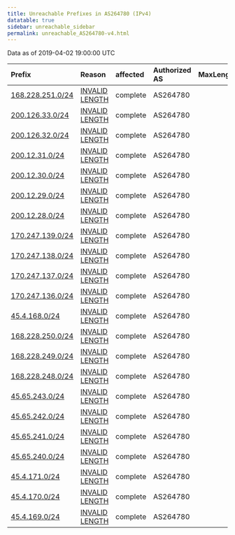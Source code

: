 ```yaml
---
title: Unreachable Prefixes in AS264780 (IPv4)
datatable: true
sidebar: unreachable_sidebar
permalink: unreachable_AS264780-v4.html
---
```


Data as of 2019-04-02 19:00:00 UTC


<div class="datatable-begin"></div>

| Prefix                                                     | Reason                                                                                                      | affected   | Authorized AS   |   MaxLength | Anchor                                         |   unreachable /24s |
|:-----------------------------------------------------------|:------------------------------------------------------------------------------------------------------------|:-----------|:----------------|------------:|:-----------------------------------------------|-------------------:|
| [168.228.251.0/24](https://stat.ripe.net/168.228.251.0/24) | [INVALID LENGTH](https://rpki-validator.ripe.net/announcement-preview?asn=AS264780&prefix=168.228.251.0/24) | complete   | AS264780        |          22 | [LACNIC](unreachable_LACNIC_RPKI_Root-v4.html) |                  1 |
| [200.126.33.0/24](https://stat.ripe.net/200.126.33.0/24)   | [INVALID LENGTH](https://rpki-validator.ripe.net/announcement-preview?asn=AS264780&prefix=200.126.33.0/24)  | complete   | AS264780        |          20 | [LACNIC](unreachable_LACNIC_RPKI_Root-v4.html) |                  1 |
| [200.126.32.0/24](https://stat.ripe.net/200.126.32.0/24)   | [INVALID LENGTH](https://rpki-validator.ripe.net/announcement-preview?asn=AS264780&prefix=200.126.32.0/24)  | complete   | AS264780        |          20 | [LACNIC](unreachable_LACNIC_RPKI_Root-v4.html) |                  1 |
| [200.12.31.0/24](https://stat.ripe.net/200.12.31.0/24)     | [INVALID LENGTH](https://rpki-validator.ripe.net/announcement-preview?asn=AS264780&prefix=200.12.31.0/24)   | complete   | AS264780        |          22 | [LACNIC](unreachable_LACNIC_RPKI_Root-v4.html) |                  1 |
| [200.12.30.0/24](https://stat.ripe.net/200.12.30.0/24)     | [INVALID LENGTH](https://rpki-validator.ripe.net/announcement-preview?asn=AS264780&prefix=200.12.30.0/24)   | complete   | AS264780        |          22 | [LACNIC](unreachable_LACNIC_RPKI_Root-v4.html) |                  1 |
| [200.12.29.0/24](https://stat.ripe.net/200.12.29.0/24)     | [INVALID LENGTH](https://rpki-validator.ripe.net/announcement-preview?asn=AS264780&prefix=200.12.29.0/24)   | complete   | AS264780        |          22 | [LACNIC](unreachable_LACNIC_RPKI_Root-v4.html) |                  1 |
| [200.12.28.0/24](https://stat.ripe.net/200.12.28.0/24)     | [INVALID LENGTH](https://rpki-validator.ripe.net/announcement-preview?asn=AS264780&prefix=200.12.28.0/24)   | complete   | AS264780        |          22 | [LACNIC](unreachable_LACNIC_RPKI_Root-v4.html) |                  1 |
| [170.247.139.0/24](https://stat.ripe.net/170.247.139.0/24) | [INVALID LENGTH](https://rpki-validator.ripe.net/announcement-preview?asn=AS264780&prefix=170.247.139.0/24) | complete   | AS264780        |          22 | [LACNIC](unreachable_LACNIC_RPKI_Root-v4.html) |                  1 |
| [170.247.138.0/24](https://stat.ripe.net/170.247.138.0/24) | [INVALID LENGTH](https://rpki-validator.ripe.net/announcement-preview?asn=AS264780&prefix=170.247.138.0/24) | complete   | AS264780        |          22 | [LACNIC](unreachable_LACNIC_RPKI_Root-v4.html) |                  1 |
| [170.247.137.0/24](https://stat.ripe.net/170.247.137.0/24) | [INVALID LENGTH](https://rpki-validator.ripe.net/announcement-preview?asn=AS264780&prefix=170.247.137.0/24) | complete   | AS264780        |          22 | [LACNIC](unreachable_LACNIC_RPKI_Root-v4.html) |                  1 |
| [170.247.136.0/24](https://stat.ripe.net/170.247.136.0/24) | [INVALID LENGTH](https://rpki-validator.ripe.net/announcement-preview?asn=AS264780&prefix=170.247.136.0/24) | complete   | AS264780        |          22 | [LACNIC](unreachable_LACNIC_RPKI_Root-v4.html) |                  1 |
| [45.4.168.0/24](https://stat.ripe.net/45.4.168.0/24)       | [INVALID LENGTH](https://rpki-validator.ripe.net/announcement-preview?asn=AS264780&prefix=45.4.168.0/24)    | complete   | AS264780        |          22 | [LACNIC](unreachable_LACNIC_RPKI_Root-v4.html) |                  1 |
| [168.228.250.0/24](https://stat.ripe.net/168.228.250.0/24) | [INVALID LENGTH](https://rpki-validator.ripe.net/announcement-preview?asn=AS264780&prefix=168.228.250.0/24) | complete   | AS264780        |          22 | [LACNIC](unreachable_LACNIC_RPKI_Root-v4.html) |                  1 |
| [168.228.249.0/24](https://stat.ripe.net/168.228.249.0/24) | [INVALID LENGTH](https://rpki-validator.ripe.net/announcement-preview?asn=AS264780&prefix=168.228.249.0/24) | complete   | AS264780        |          22 | [LACNIC](unreachable_LACNIC_RPKI_Root-v4.html) |                  1 |
| [168.228.248.0/24](https://stat.ripe.net/168.228.248.0/24) | [INVALID LENGTH](https://rpki-validator.ripe.net/announcement-preview?asn=AS264780&prefix=168.228.248.0/24) | complete   | AS264780        |          22 | [LACNIC](unreachable_LACNIC_RPKI_Root-v4.html) |                  1 |
| [45.65.243.0/24](https://stat.ripe.net/45.65.243.0/24)     | [INVALID LENGTH](https://rpki-validator.ripe.net/announcement-preview?asn=AS264780&prefix=45.65.243.0/24)   | complete   | AS264780        |          22 | [LACNIC](unreachable_LACNIC_RPKI_Root-v4.html) |                  1 |
| [45.65.242.0/24](https://stat.ripe.net/45.65.242.0/24)     | [INVALID LENGTH](https://rpki-validator.ripe.net/announcement-preview?asn=AS264780&prefix=45.65.242.0/24)   | complete   | AS264780        |          22 | [LACNIC](unreachable_LACNIC_RPKI_Root-v4.html) |                  1 |
| [45.65.241.0/24](https://stat.ripe.net/45.65.241.0/24)     | [INVALID LENGTH](https://rpki-validator.ripe.net/announcement-preview?asn=AS264780&prefix=45.65.241.0/24)   | complete   | AS264780        |          22 | [LACNIC](unreachable_LACNIC_RPKI_Root-v4.html) |                  1 |
| [45.65.240.0/24](https://stat.ripe.net/45.65.240.0/24)     | [INVALID LENGTH](https://rpki-validator.ripe.net/announcement-preview?asn=AS264780&prefix=45.65.240.0/24)   | complete   | AS264780        |          22 | [LACNIC](unreachable_LACNIC_RPKI_Root-v4.html) |                  1 |
| [45.4.171.0/24](https://stat.ripe.net/45.4.171.0/24)       | [INVALID LENGTH](https://rpki-validator.ripe.net/announcement-preview?asn=AS264780&prefix=45.4.171.0/24)    | complete   | AS264780        |          22 | [LACNIC](unreachable_LACNIC_RPKI_Root-v4.html) |                  1 |
| [45.4.170.0/24](https://stat.ripe.net/45.4.170.0/24)       | [INVALID LENGTH](https://rpki-validator.ripe.net/announcement-preview?asn=AS264780&prefix=45.4.170.0/24)    | complete   | AS264780        |          22 | [LACNIC](unreachable_LACNIC_RPKI_Root-v4.html) |                  1 |
| [45.4.169.0/24](https://stat.ripe.net/45.4.169.0/24)       | [INVALID LENGTH](https://rpki-validator.ripe.net/announcement-preview?asn=AS264780&prefix=45.4.169.0/24)    | complete   | AS264780        |          22 | [LACNIC](unreachable_LACNIC_RPKI_Root-v4.html) |                  1 |

<div class="datatable-end"></div>
